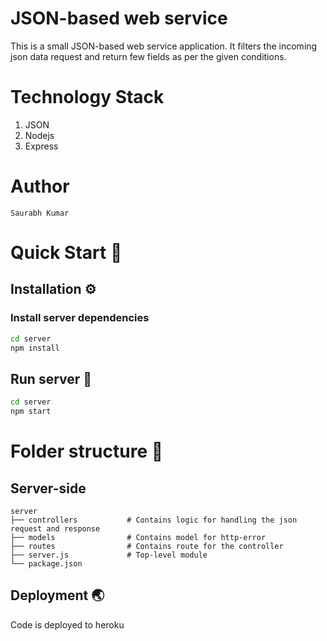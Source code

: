 # JSON-based web service

This is a small JSON-based web service application.
It filters the incoming json data request and return few fields as per the given conditions.

# Technology Stack

1. JSON
2. Nodejs
3. Express

# Author

    Saurabh Kumar

# Quick Start 🚀

## Installation ⚙️

### Install server dependencies

```bash
cd server
npm install
```

## Run server 🏁

```bash
cd server
npm start
```

# Folder structure 📁

## Server-side

    server
    ├── controllers           # Contains logic for handling the json request and response
    ├── models                # Contains model for http-error
    ├── routes                # Contains route for the controller
    ├── server.js             # Top-level module
    └── package.json

## Deployment 🌏

Code is deployed to heroku
